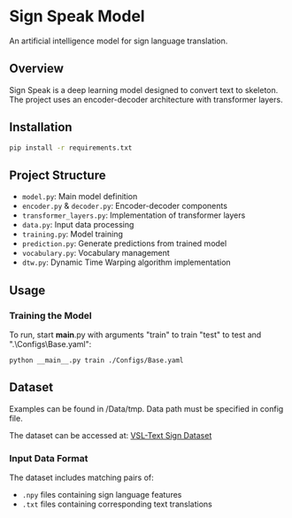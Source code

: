 # Sign Speak Model

An artificial intelligence model for sign language translation.

## Overview

Sign Speak is a deep learning model designed to convert text to skeleton. The project uses an encoder-decoder architecture with transformer layers.

## Installation

```bash
pip install -r requirements.txt
```

## Project Structure

- `model.py`: Main model definition
- `encoder.py` & `decoder.py`: Encoder-decoder components
- `transformer_layers.py`: Implementation of transformer layers
- `data.py`: Input data processing
- `training.py`: Model training
- `prediction.py`: Generate predictions from trained model
- `vocabulary.py`: Vocabulary management
- `dtw.py`: Dynamic Time Warping algorithm implementation

## Usage

### Training the Model

To run, start __main__.py with arguments "train" to train "test" to test and ".\Configs\Base.yaml":

`python __main__.py train ./Configs/Base.yaml`

## Dataset

Examples can be found in /Data/tmp. Data path must be specified in config file.

The dataset can be accessed at: [VSL-Text Sign Dataset](https://www.kaggle.com/datasets/pluslienminhchatgpt/vsl-text-sign-dataset)

### Input Data Format

The dataset includes matching pairs of:
- `.npy` files containing sign language features
- `.txt` files containing corresponding text translations